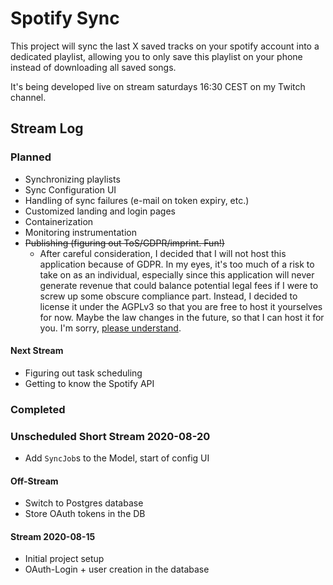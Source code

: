 # Spotify Sync

This project will sync the last X saved tracks on your spotify account into a dedicated playlist,
allowing you to only save this playlist on your phone instead of downloading all saved songs.

It's being developed live on stream saturdays 16:30 CEST on my Twitch channel.

## Stream Log

### Planned

* Synchronizing playlists
* Sync Configuration UI
* Handling of sync failures (e-mail on token expiry, etc.)
* Customized landing and login pages
* Containerization
* Monitoring instrumentation
* ~~Publishing (figuring out ToS/GDPR/imprint. Fun!)~~
  * After careful consideration, I decided that I will not host this application because of GDPR. In my eyes, it's too
  much of a risk to take on as an individual, especially since this application will never generate revenue
  that could balance potential legal fees if I were to screw up some obscure compliance part. Instead, I decided
  to license it under the AGPLv3 so that you are free to host it yourselves for now. Maybe the law changes in the
  future, so that I can host it for you. I'm sorry, [please understand](https://www.youtube.com/watch?v=F535Xpu0NDE).
  
#### Next Stream

* Figuring out task scheduling
* Getting to know the Spotify API

### Completed

### Unscheduled Short Stream 2020-08-20
* Add `SyncJob`s to the Model, start of config UI

#### Off-Stream
* Switch to Postgres database
* Store OAuth tokens in the DB 

#### Stream 2020-08-15
* Initial project setup 
* OAuth-Login + user creation in the database